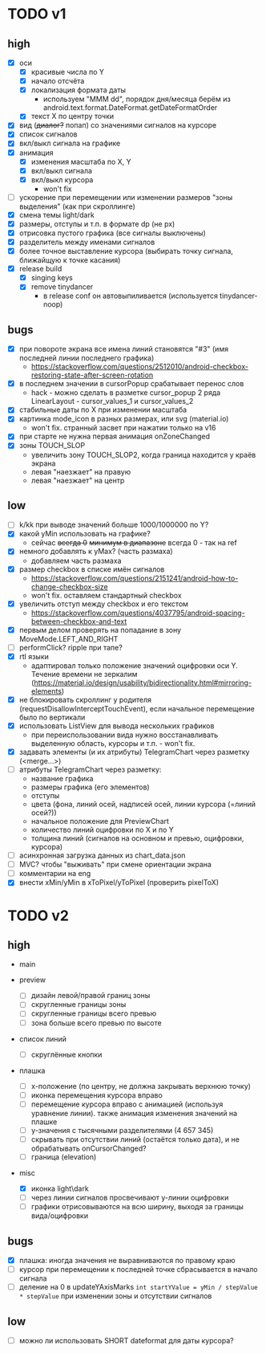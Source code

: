 # TODO v1

## high

- [x] оси
  - [x] красивые числа по Y
  - [x] начало отсчёта
  - [x] локализация формата даты
    - используем "MMM dd", порядок дня/месяца берём из android.text.format.DateFormat.getDateFormatOrder
  - [x] текcт X по центру точки
- [x] вид (~~диалог?~~ попап) со значениями сигналов на курсоре
- [x] список сигналов
- [x] вкл/выкл сигнала на графике
- [x] анимация
  - [x] изменения масштаба по X, Y
  - [x] вкл/выкл сигнала
  - [x] вкл/выкл курсора
    - won't fix
- [ ] ускорение при перемещении или изменении размеров "зоны выделения" (как при скроллинге)
- [x] смена темы light/dark
- [x] размеры, отступы и т.п. в формате dp (не px)
- [x] отрисовка пустого графика (все сигналы выключены)
- [x] разделитель между именами сигналов
- [x] более точное выставление курсора (выбирать точку сигнала, ближайщую к точке касания)
- [x] release build
  - [x] singing keys
  - [x] remove tinydancer
    - в release conf он автовыпиливается (используется tinydancer-noop)

## bugs

- [x] при повороте экрана все имена линий становятся "#3" (имя последней линии последнего графика)
  - https://stackoverflow.com/questions/2512010/android-checkbox-restoring-state-after-screen-rotation
- [x] в последнем значении в cursorPopup срабатывает перенос слов
  - hack - можно сделать в разметке cursor_popup 2 ряда LinearLayout - cursor_values_1 и cursor_values_2
- [x] стабильные даты по X при изменении масштаба
- [x] картинка mode_icon в разных размерах, или svg (material.io)
  - won't fix. странный засвет при нажатии только на v16
- [x] при старте не нужна первая анимация onZoneChanged
- [x] зоны TOUCH_SLOP
  - увеличить зону TOUCH_SLOP2, когда граница находится у краёв экрана
  - левая "наезжает" на правую
  - левая "наезжает" на центр

## low
- [ ] k/kk при выводе значений больше 1000/1000000 по Y?
- [x] какой yMin использовать на графике?
  - сейчас ~~всегда 0~~ ~~минимум в диапазоне~~ всегда 0 - так на ref
- [x] немного добавлять к yMax? (часть размаха)
  - добавляем часть размаха
- [x] размер checkbox в списке имён сигналов
  - https://stackoverflow.com/questions/2151241/android-how-to-change-checkbox-size
  - won't fix. оставляем стандартный checkbox
- [x] увеличить отступ между checkbox и его текстом
  - https://stackoverflow.com/questions/4037795/android-spacing-between-checkbox-and-text
- [x] первым делом проверять на попадание в зону MoveMode.LEFT_AND_RIGHT
- [ ] performClick? ripple при тапе?
- [x] rtl языки
  - адаптировал только положение значений оцифровки оси Y. Течение времени не зеркалим (https://material.io/design/usability/bidirectionality.html#mirroring-elements)
- [x] не блокировать скроллинг у родителя (requestDisallowInterceptTouchEvent), если начальное перемещение было по вертикали
- [x] использовать ListView для вывода нескольких графиков
  - при переиспользовании вида нужно восстанавливать выделенную область, курсоры и т.п. - won't fix.
- [x] задавать элементы (и их атрибуты) TelegramChart через разметку (<merge...>)
- [ ] атрибуты TelegramChart через разметку:
  - название графика
  - размеры графика (его элементов)
  - отступы
  - цвета (фона, линий осей, надписей осей, линии курсора (=линий осей?))
  - начальное положение для PreviewChart
  - количество линий оцифровки по X и по Y
  - толщина линий (сигналов на основном и превью, оцифровки, курсора)
- [ ] асинхронная загрузка данных из chart_data.json
- [ ] MVC? чтобы "выживать" при смене ориентации экрана
- [ ] комментарии на eng
- [x] внести xMin/yMin в xToPixel/yToPixel (проверить pixelToX)

# TODO v2

## high

- main

- preview
  - [ ] дизайн левой/правой границ зоны
  - [ ] скругленные границы зоны
  - [ ] скругленные границы всего превью
  - [ ] зона больше всего превью по высоте

- список линий
  - [ ] скруглённые кнопки

- плашка
  - [ ] x-положение (по центру, не должна закрывать верхнюю точку)
  - [ ] иконка перемещения курсора вправо
  - [ ] перемещение курсора вправо с анимацией (используя уравнение линии). также анимация изменения значений на плашке
  - [ ] y-значения с тысячными разделителями (4 657 345)
  - [ ] скрывать при отсутствии линий (остаётся только дата), и не обрабатывать onCursorChanged?
  - [ ] граница (elevation)

- misc
  - [x] иконка light\dark
  - [ ] через линии сигналов просвечивают у-линии оцифровки
  - [ ] графики отрисовываются на всю ширину, выходя за границы вида/оцифровки

## bugs

- [x] плашка: иногда значения не выравниваются по правому краю
- [ ] курсор при перемещении к последней точке сбрасывается в начало сигнала
- [ ] деление на 0 в updateYAxisMarks `int startYValue = yMin / stepValue * stepValue` при изменении зоны и отсутствии сигналов

## low

- [ ] можно ли использовать SHORT dateformat для даты курсора?
